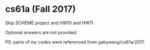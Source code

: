 # cs61a (Fall 2017)

Skip SCHEME project and HW10 and HW11

Optional answers are not provided.

PS: parts of my codes were referenced from gabywang/cs61a/2017.
